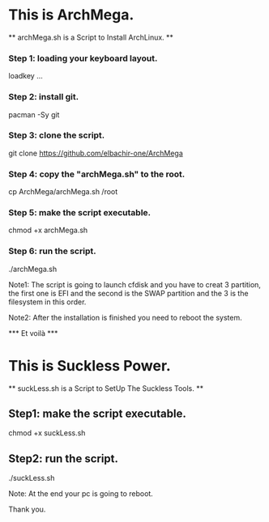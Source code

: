 # This is ArchMega.
** archMega.sh is a Script to Install ArchLinux. **
### Step 1: loading your keyboard layout.

loadkey ...

### Step 2: install git.

pacman -Sy git

### Step 3: clone the script.

git clone https://github.com/elbachir-one/ArchMega

### Step 4: copy the "archMega.sh" to the root.

cp ArchMega/archMega.sh /root

### Step 5: make the script executable.

chmod +x archMega.sh

### Step 6: run the script.

./archMega.sh

Note1: The script is going to launch cfdisk and you have to creat 3 partition, the first one is EFI and the second is the SWAP partition and the 3 is the filesystem in this order.

Note2: After the installation is finished you need to reboot the system.

*** Et voilà ***

# This is Suckless Power.
** suckLess.sh is a Script to SetUp The Suckless Tools. **
## Step1: make the script executable.
chmod +x suckLess.sh

## Step2: run the script.
./suckLess.sh

Note: At the end your pc is going to reboot.

Thank you.
